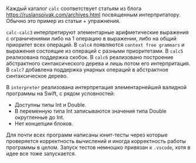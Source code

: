 Каждый каталог `calc` соответствует статьям из блога https://ruslanspivak.com/archives.html посвященным интерпритатору.
Обычно это пример из статьи + упражнения.

`calc-calc3` интерпретируют элементарные арифметические выражения с ограничениями либо на 1 операцию в выражении, либо на общий приоритет всех операций.
В `calc4` появляются `context free grammars` и выражения состоящие из операций с разными приоритетами.
В `calc5` реализована поддержка скобок.
В `calc6` реализовано построение абстрактного синтаксического дерева и лишь потом его интерпритация.
В `calc7` добавлена поддержка унарных операций в абстрактное синтаксическое дерево.

В `interpreter` реализована интерпретация элементарнейшей валидной программы на Swift, с рядом условностей:
 - Доступны типы Int и Double.
 - В переменную типа Int записываются значения типа Double округленные до Int.
 - Нет концепции блоков.


Для почти всех программ написаны юнит-тесты через которые проверяется корректность вычислений и иногда корректность работы программы в целом.
Запуск тестов немношко привязан к `.vscode`, хотя в идее все тоже запускается.
